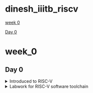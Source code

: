 # dinesh_iiitb_riscv

[week 0](#week_0)

[Day 0](#day-0)

# week_0

## Day 0

<details>
 <summary> Introduced to RISC-V </summary>

Reduced Instruction Set Computer (RISC)

RISC-V is an open-source instruction set architecture (ISA).An instruction set architecture defines the set of instructions a processor can execute. RISC-V offers multiple base instruction sets (RV32I, RV64I, etc.) and optional standard extensions (e.g., M for integer multiplication/division, F for single-precision floating-point, D for double-precision floating-point, and more). This modularity allows designers to tailor the architecture to their specific needs.




1. Compilation:
Use a C compiler (e.g., GCC, Clang) to compile the C source code into assembly code. The compiler translates the high-level C code into low-level assembly code that the hardware can understand.

2. Assembly:
Assemble the generated assembly code using an assembler (e.g., GNU Assembler - GAS). The assembler converts the assembly code into machine code, which consists of binary instructions that the hardware can directly execute. The type of instructions depend on what type of hardware it is, if it is risc v then the instructions are also risc v. 

3. Loading:
Load the generated executable binary onto the target hardware. This can involve transferring the binary to a microcontroller, FPGA, or other hardware platform via appropriate interfaces (e.g., JTAG, USB, SD card).

4. Execution on Hardware:
Run the program on the target hardware. The hardware's CPU fetches and executes the machine code instructions, carrying out the logic specified in the C source code.


 <img src="https://github.com/DINESHIIITB/Dinesh_iiitb_asic/assets/140998565/32af6aef-86ab-477d-8311-ab75c07f1edf" alt="Image" width="800" height="600">

 ![image](https://github.com/DINESHIIITB/Dinesh_iiitb_asic/assets/140998565/0cd016a5-194b-416d-b7af-413719f8308a)


 ![image](https://github.com/DINESHIIITB/Dinesh_iiitb_asic/assets/140998565/08a57f36-4213-49d9-b460-16ebf3c73dea)

 ![image](https://github.com/DINESHIIITB/Dinesh_iiitb_asic/assets/140998565/221a2940-d404-40f0-8115-72e7117bab7a)


 ![image](https://github.com/DINESHIIITB/Dinesh_iiitb_asic/assets/140998565/3808de68-89e8-4d9d-bceb-d3ea9e2a637b)

 ![image](https://github.com/DINESHIIITB/Dinesh_iiitb_asic/assets/140998565/e2daaf2f-d3e1-4f71-8e23-c2575ed7bf27)

 ![image](https://github.com/DINESHIIITB/Dinesh_iiitb_asic/assets/140998565/782461c7-51df-4614-8058-3a7dcc89dd54)





</details>	

<details>
 <summary> Labwork for RISC-V software toolchain </summary>

### C program to computer sum from 1 to n

the leafpad will create .c file  weher we need to write and execute the program
```
leafpad sum1ton.c
gcc sum1ton.c
ls -ltr
./a.out
```


 ![image](https://github.com/DINESHIIITB/Dinesh_iiitb_asic/assets/140998565/03a045ae-ed9f-4578-bc07-bede663b6203)


### RISC GCC compile and disammble

1. riscv64-unknown-elf-gcc: This is the RISC-V GCC compiler executable used for compiling C code targeting the RISC-V architecture.
2. -O1: This option specifies the optimization level to be used during compilation. In this case, -O1 indicates a moderate level of optimization.

3. -mabi=lp64: This option specifies the ABI (Application Binary Interface) to use. The lp64 ABI indicates that integers (int type) are 32 bits and pointers are 64 bits.

4. -march=rv64i: This option specifies the target RISC-V architecture and extension. In this case, rv64i indicates a 64-bit base integer (I) instruction set architecture without any additional extensions.

5. -o sum1ton.o: This option specifies the name of the output object file that will be generated after compilation. In this case, the output object file will be named sum1ton.o.

6. sum1ton.c: This is the source C file that you want to compile, named sum1ton.c.

7. -d : This is an option or flag passed to the objdump tool. The -d flag tells objdump to disassemble the contents of the object file, which means it will display the assembly code generated from the binary instructions in the object file.
8. |: This is a pipe operator, which is used to pass the output of one command as the input to another command.
9. less: This is a terminal pager program that allows you to view the contents of a file one screen at a time. It's often used to read and scroll through large text outputs.
10. -Ofast: This is an optimization flag. -Ofast is a high-level optimization level that enables aggressive optimization, potentially sacrificing some level of standard compliance for performance. It's suitable for code where performance is critical.
11. press q to exit form less program

   the assembly codefor main  has 11 intructions which starts from 10184 to 101ac, increments by 4 bytes for each instruction.
 ```
 riscv64-unknown-elf-gcc -O1 -mabi=lp64 -march=rv64i -o sum1ton.o sum1ton.c
ls -ltr sum1ton.o
riscv64-unknown-elf-objdump -d sum1ton.o
riscv64-unknown-elf-objdump -d sum1ton.o | less
riscv64-unknown-elf-gcc -ofast -mabi=lp64 -march=rv64i -o sum1ton.o  sum1ton.c

```

![image](https://github.com/DINESHIIITB/dinesh_iiitb_riscv/assets/140998565/6ba38814-b5bf-4ef4-be62-52112c2a5bf2)

![image](https://github.com/DINESHIIITB/dinesh_iiitb_riscv/assets/140998565/231be7d9-32e4-4b40-85d4-5f1913260cea)


![image](https://github.com/DINESHIIITB/dinesh_iiitb_riscv/assets/140998565/6cfdecc1-3ece-42ae-9a86-df45adbd0f71)

Optimized assumbly code of using -Ofast

![image](https://github.com/DINESHIIITB/dinesh_iiitb_riscv/assets/140998565/39e57177-5a2e-46cd-953b-a6fa001d5420)


### Spike simulation and Debug

![image](https://github.com/DINESHIIITB/dinesh_iiitb_riscv/assets/140998565/be98da42-8bbd-4b22-90bf-02a09d8af104)



![image](https://github.com/DINESHIIITB/dinesh_iiitb_riscv/assets/140998565/de602847-0c85-4661-aef4-eda61a52f00c)






 
</details>	

